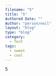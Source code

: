 ```yaml
---
filename: "5"
title: "5"
Authored Date: ""
Author: "person/neil"
layout: "blog"
type: "blog"
category:
  - Tech
tags:
  - sweet
  - cool
---
```


5
